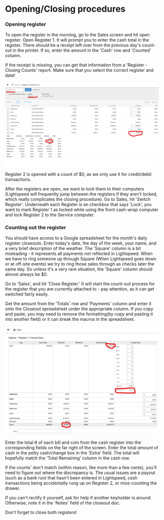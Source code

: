 # Opening/Closing procedures
### Opening register
To open the register in the morning, go to the Sales screen and hit open register. Open Register 1. It will prompt you to enter the cash total in the register. There *should* be a receipt left over from the previous day's count-out in the printer. If so, enter the amount in the 'Cash' row and 'Counted' column. 

If the receipt is missing, you can get that information from a 'Register - Closing Counts' report. Make sure that you select the correct register and date!

![image](images\clopen1.png)

Register 2 is opened with a count of $0, as we only use it for credit/debit transactions. 

After the registers are open, we want to lock them to their computers (Lightspeed will frequently jump between the registers if they aren't locked, which really complicates the closing procedure). Go to Sales, hit 'Switch Register'. Underneath each Register is an checkbox that says 'Lock', you want to mark Register 1 as locked while using the front cash-wrap computer and lock Register 2 to the Service computer.


### Counting out the register

You should have access to a Google spreadsheet for the month's daily register closeouts. Enter today's date, the day of the week, your name, and a very brief description of the weather. The 'Square' column is a bit misleading - it represents all payments not reflected in Lightspeed. When we have to ring someone up through Square (When Lightspeed goes down or at off-site events) we try to ring those sales through as checks later the same day. So unless it's a very rare situation, the 'Square' column should almost always be $0. 

Go to 'Sales', and hit 'Close Register.' It will start the count-out process for the register that you are currently attached to - pay attention, as it can get switched fairly easily. 

Get the amount from the 'Totals' row and 'Payments' column and enter it onto the Closeout spreadsheet under the appropriate column. If you copy and paste, you may need to remove the formatting(by copy and pasting it into another field) or it can break the macros in the spreadsheet. 

![image](images\clopen2.png)

Enter the total # of each bill and coin from the cash register into the corresponding fields on the far right of the screen. Enter the total *amount* of cash in the petty cash/change box in the 'Extra' field. The total will hopefully match the 'Total Remaining'  column in the cash row. 

If the counts' don't match (within reason, like more than a few cents), you'll need to figure out where the discrepancy is. The usual issues are a payout (such as a bank run) that hasn't been entered in Lightspeed, cash transactions being accidentally rung up on Register 2, or miss-counting the drawer.

If you can't rectify it yourself, ask for help if another keyholder is around. Otherwise, note it in the 'Notes' field of the closeout doc.

Don't forget to close both registers!
